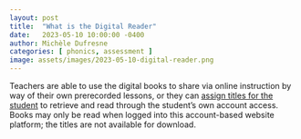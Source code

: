 ```yaml
---
layout: post
title:  "What is the Digital Reader"
date:   2023-05-10 10:00:00 -0400
author: Michèle Dufresne
categories: [ phonics, assessment ]
image: assets/images/2023-05-10-digital-reader.png
---
```


Teachers are able to use the digital books to share via online instruction by way of their own prerecorded lessons, or they can <a href="#">assign titles for the student</a> to retrieve and read through the student’s own account access. Books may only be read when logged into this account-based website platform; the titles are not available for download.
